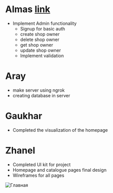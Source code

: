 # Almas [link](https://github.com/SuleymanDemirelKazakhstan/diploma-project-team-spirit/tree/backend/backend)
* Implement Admin functionality
  * Signup for basic auth
  * create shop owner
  * delete shop owner
  * get shop owner
  * update shop owner
  * Implement validation
# Aray
* make server using ngrok
* creating database in server

# Gaukhar
* Completed the visualization of the homepage

# Zhanel
* Completed UI kit for project
* Homepage and catalogue pages final design
* Wireframes for all pages

![Главная](https://user-images.githubusercontent.com/55758989/164986572-4a4fac59-3963-46e1-86ce-aa8267e63bf6.png)
